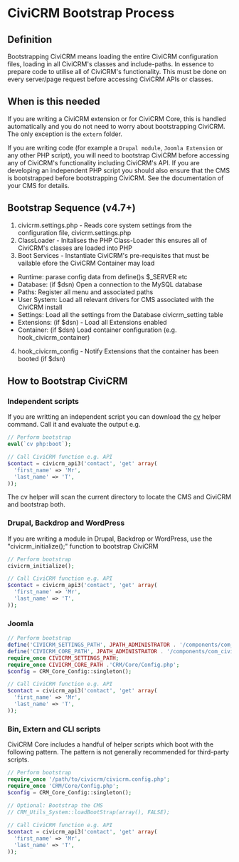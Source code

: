 # CiviCRM Bootstrap Process

## Definition

Bootstrapping CiviCRM means loading the entire CiviCRM configuration files, loading in all CiviCRM's classes and include-paths. In essence to prepare code to utilise all of CiviCRM's functionality. This must be done on every server/page request before accessing CiviCRM APIs or classes.

## When is this needed

If you are writing a CiviCRM extension or for CiviCRM Core, this is handled automatically and you do not need to worry about bootstrapping CiviCRM. The only exception is the `extern` folder.

If you are writing code (for example a `Drupal module`, `Joomla Extension` or any other PHP script), you will need to bootstrap CiviCRM before accessing any of CiviCRM's functionality including CiviCRM's API. If you are developing an independent PHP script you should also ensure that the CMS is bootstrapped before bootstrapping CiviCRM. See the documentation of your CMS for details.

## Bootstrap Sequence (v4.7+)

1. civicrm.settings.php - Reads core system settings from the configuration file, civicrm.settings.php
1. ClassLoader - Initalises the PHP Class-Loader this ensures all of CiviCRM's classes are loaded into PHP
1. Boot Services - Instantiate CiviCRM's pre-requisites that must be vailable efore the CiviCRM Container may load
  - Runtime: parase config data from define()s $_SERVER etc
  - Database: (if $dsn) Open a connection to the MySQL database
  - Paths: Register all menu and associated paths
  - User System: Load all relevant drivers for CMS associated with the CiviCRM install
  - Settings: Load all the settings from the Database civicrm_setting table
  - Extensions: (if $dsn) - Load all Extensions enabled
  - Container: (if $dsn) Load container configuration (e.g. hook_civicrm_container)
4. hook_civicrm_config - Notify Extensions that the container has been booted (if $dsn)

## How to Bootstrap CiviCRM

### Independent scripts

If you are writting an independent script you can download the [cv](https://github.com/civicrm/cv) helper command. Call it and evaluate the output e.g.

```php
// Perform bootstrap
eval(`cv php:boot`);

// Call CiviCRM function e.g. API
$contact = civicrm_api3('contact', 'get' array(
  'first_name' => 'Mr',
  'last_name' => 'T',
));
```
The cv helper will scan the current directory to locate the CMS and CiviCRM and bootstrap both. 

### Drupal, Backdrop and WordPress

If you are writing a module in Drupal, Backdrop or WordPress, use the "civicrm_initialize();" function to bootstrap CiviCRM

```php
// Perform bootstrap
civicrm_initialize();

// Call CiviCRM function e.g. API
$contact = civicrm_api3('contact', 'get' array(
  'first_name' => 'Mr',
  'last_name' => 'T',
));
```

### Joomla

```php
// Perform bootstrap
define('CIVICRM_SETTINGS_PATH', JPATH_ADMINISTRATOR . '/components/com_civicrm/civicrm.settings.php');
define('CIVICRM_CORE_PATH', JPATH_ADMINISTRATOR . '/components/com_civicrm/civicrm/');
require_once CIVICRM_SETTINGS_PATH;
require_once CIVICRM_CORE_PATH .'CRM/Core/Config.php';
$config = CRM_Core_Config::singleton();

// Call CiviCRM function e.g. API
$contact = civicrm_api3('contact', 'get' array(
  'first_name' => 'Mr',
  'last_name' => 'T',
));
```

### Bin, Extern and CLI scripts

CiviCRM Core includes a handful of helper scripts which boot with the following pattern. The pattern is not generally recommended for third-party scripts.

```php
// Perform bootstrap
require_once '/path/to/civicrm/civicrm.config.php';
require_once 'CRM/Core/Config.php';
$config = CRM_Core_Config::singleton();
 
// Optional: Bootstrap the CMS
// CRM_Utils_System::loadBootStrap(array(), FALSE);

// Call CiviCRM function e.g. API
$contact = civicrm_api3('contact', 'get' array(
  'first_name' => 'Mr',
  'last_name' => 'T',
));
```
